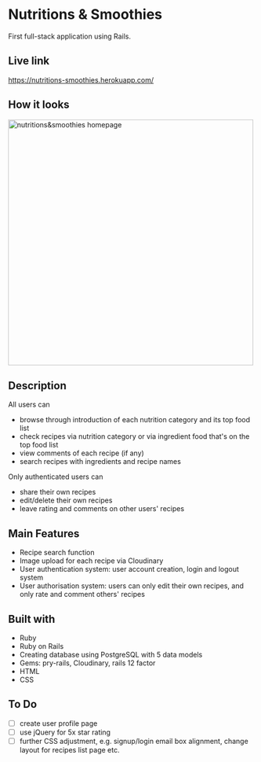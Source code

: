 # __Nutritions & Smoothies__

First full-stack application using Rails.

## __Live link__
https://nutritions-smoothies.herokuapp.com/

## __How it looks__
<img alt="nutritions&smoothies homepage" src="/app/assets/images/homepage.png" width="500px">

## __Description__
All users can
  * browse through introduction of each nutrition category and its top food list
  * check recipes via nutrition category or via ingredient food that's on the top food list
  * view comments of each recipe (if any)
  * search recipes with ingredients and recipe names

Only authenticated users can
  * share their own recipes
  * edit/delete their own recipes
  * leave rating and comments on other users' recipes

## __Main Features__
  * Recipe search function
  * Image upload for each recipe via Cloudinary
  * User authentication system: user account creation, login and logout system
  * User authorisation system: users can only edit their own recipes, and only rate and comment others' recipes

## __Built with__
  * Ruby
  * Ruby on Rails
  * Creating database using PostgreSQL with 5 data models
  * Gems: pry-rails, Cloudinary, rails 12 factor
  * HTML
  * CSS

## __To Do__
- [ ] create user profile page
- [ ] use jQuery for 5x star rating
- [ ] further CSS adjustment, e.g. signup/login email box alignment, change layout for recipes list page etc.
